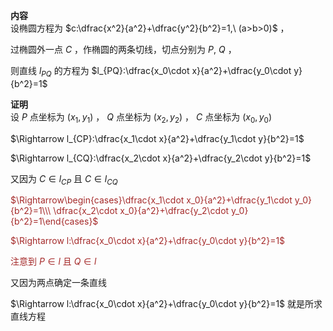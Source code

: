 **内容**  
设椭圆方程为 $c:\dfrac{x^2}{a^2}+\dfrac{y^2}{b^2}=1,\ (a>b>0)$ ，  
  
过椭圆外一点 $C$ ，作椭圆的两条切线，切点分别为 $P,\ Q$ ，  
  
则直线 $l_{PQ}$ 的方程为 $l_{PQ}:\dfrac{x_0\cdot x}{a^2}+\dfrac{y_0\cdot y}{b^2}=1$  
  
**证明**  
设 $P$ 点坐标为 $(x_1,y_1)$ ， $Q$ 点坐标为 $(x_2,y_2)$ ， $C$ 点坐标为 $(x_0,y_0)$  
  
$\Rightarrow l_{CP}:\dfrac{x_1\cdot x}{a^2}+\dfrac{y_1\cdot y}{b^2}=1$  
  
$\Rightarrow l_{CQ}:\dfrac{x_2\cdot x}{a^2}+\dfrac{y_2\cdot y}{b^2}=1$  
  
又因为 $C\in l_{CP}$ 且 $C\in l_{CQ}$  
  
<font color=brown>$\Rightarrow\begin{cases}\dfrac{x_1\cdot x_0}{a^2}+\dfrac{y_1\cdot y_0}{b^2}=1\\\ \dfrac{x_2\cdot x_0}{a^2}+\dfrac{y_2\cdot y_0}{b^2}=1\end{cases}$</font>  
  
<font color=brown>$\Rightarrow l:\dfrac{x_0\cdot x}{a^2}+\dfrac{y_0\cdot y}{b^2}=1$</font>  
  
<font color=brown>注意到 $P\in l$ 且 $Q\in l$</font>  
  
又因为两点确定一条直线  
  
$\Rightarrow l:\dfrac{x_0\cdot x}{a^2}+\dfrac{y_0\cdot y}{b^2}=1$ 就是所求直线方程  

